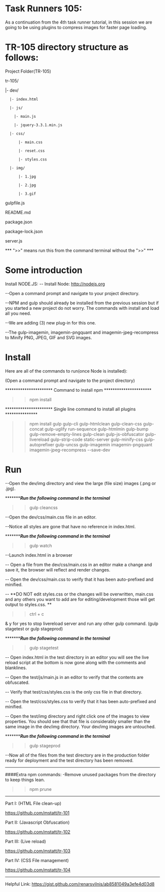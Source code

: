 # Task Runners 105:

As a continuation from the 4th task runner tutorial, in this session we are going to be using plugins to compress images for faster page loading.

# TR-105 directory structure as follows:
Project Folder(TR-105)

tr-105/

|- dev/

      |- index.html

      |- js/

        |- main.js

        |- jquery-3.3.1.min.js

      |- css/

          |- main.css

          |- reset.css

          |- styles.css

      |- img/    

          |- 1.jpg

          |- 2.jpg

          |- 3.gif

gulpfile.js

README.md

package.json

package-lock.json

server.js

*** ">>" means run this from the command terminal without the ">>" ***

# Some introduction
Install NODE.JS:
-- Install Node:
http://nodejs.org

--Open a command prompt and navigate to your project directory.

--NPM and gulp should already be installed from the previous session but if you started a new project do not worry. The commands with install and load all you need.

--We are adding (3) new plug-in for this one.

--The gulp-imagemin, imagemin-pngquant and imagemin-jpeg-recompress to Minify PNG, JPEG, GIF and SVG images.



# Install
Here are all of the commands to run(once Node is installed):

(Open a command prompt and navigate to the project directory)

********************** Command to install npm **********************
>>npm install

********************** Single line command to install all plugins ***************
>>npm install gulp gulp-cli gulp-htmlclean gulp-clean-css gulp-concat gulp-uglify run-sequence gulp-htmlmin gulp-bump gulp-remove-empty-lines gulp-clean gulp-js-obfuscator gulp-livereload gulp-strip-code static-server gulp-minify-css gulp-autoprefixer gulp-uncss gulp-imagemin imagemin-pngquant imagemin-jpeg-recompress --save-dev


# Run

--Open the dev/img directory and view the large (file size) images (.png or .jpg).

**********************Run the following command in the terminal***************
>>gulp cleancss

--Open the dev/css/main.css file in an editor.

--Notice all styles are gone that have no reference in index.html.


**********************Run the following command in the terminal***************

>>gulp watch

--Launch index.html in a browser

-- Open a file from the dev/css/main.css in an editor make a change and save it, the browser will reflect and render changes.

-- Open the dev/css/main.css to verify that it has been auto-prefixed and minified.

-- **DO NOT edit styles.css or the changes will be overwritten, main.css and any others you want to add are for editing/development those will get output to styles.css. **


>>ctrl + c   

& y for yes to stop livereload server and run any other gulp command. (gulp stagetest or gulp stageprod)

**********************Run the following command in the terminal***************

>> gulp stagetest

-- Open index.html in the test directory in an editor you will see the live reload script at the bottom is now gone along with the comments and blanklines.

-- Open the test/js/main.js in an editor to verify that the contents are obfuscated.

-- Verify that test/css/styles.css is the only css file in that directory.

-- Open the test/css/styles.css to verify that it has been auto-prefixed and minified.

-- Open the test/img directory and right click one of the images to view properties. You should see that that file is considerably smaller than the same image in the dev/img directory. Your dev/img images are untouched.

**********************Run the following command in the terminal***************
>>gulp stageprod

--Now all of the files from the test directory are in the production folder ready for deployment and the test directory has been removed.

************************************************
####Extra npm commands:
-Remove unused packages from the directory to keep things lean.

>>npm prune

************************************************
Part I: (HTML File clean-up)

https://github.com/mstatt/tr-101

Part II: (Javascript Obfuscation)

https://github.com/mstatt/tr-102

Part III: (Live reload)

https://github.com/mstatt/tr-103

Part IV: (CSS File management)

https://github.com/mstatt/tr-104


************************************************
Helpful Link:
https://gist.github.com/renarsvilnis/ab8581049a3efe4d03d8

